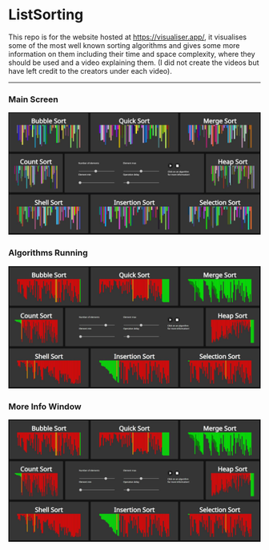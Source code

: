 # ListSorting

This repo is for the website hosted at https://visualiser.app/, it visualises some of the most well known sorting algorithms
and gives some more information on them including their time and space complexity, where they should be used and a video explaining them. (I did not create the videos but have left credit to the creators under each video).

---

### Main Screen
![Main Screen](./public/media/Homepage.JPG?raw=true)
### Algorithms Running
![Running Screen](./public/media/RunningSort.JPG?raw=true)
### More Info Window
![More Info Screen](./public/media/RunningSort.JPG?raw=true)
